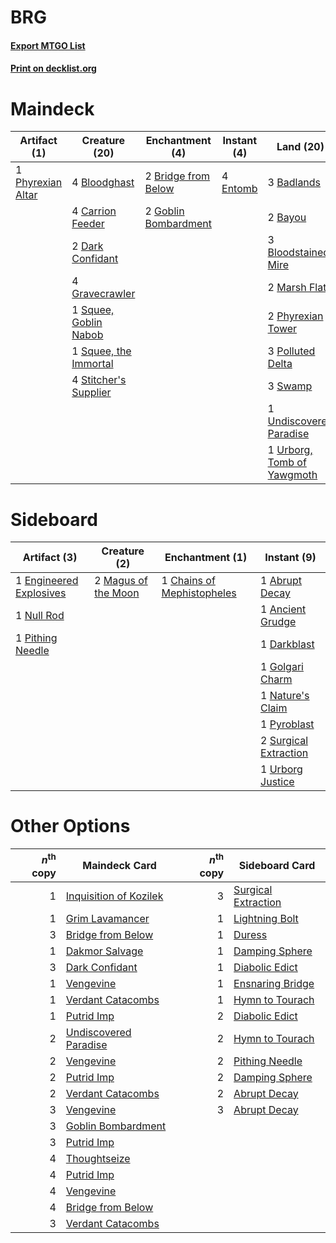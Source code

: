 # BRG

#### [Export MTGO List](../collection/BRG/BRG.txt)
#### [Print on decklist.org](http://decklist.org/?deckmain=3%09Badlands%0A2%09Bayou%0A4%09Bloodghast%0A3%09Bloodstained%20Mire%0A2%09Bridge%20from%20Below%0A4%09Cabal%20Therapy%0A4%09Carrion%20Feeder%0A2%09Dark%20Confidant%0A4%09Entomb%0A4%09Faithless%20Looting%0A2%09Goblin%20Bombardment%0A4%09Gravecrawler%0A2%09Marsh%20Flats%0A1%09Phyrexian%20Altar%0A2%09Phyrexian%20Tower%0A3%09Polluted%20Delta%0A1%09Squee,%20Goblin%20Nabob%0A1%09Squee,%20the%20Immortal%0A4%09Stitcher's%20Supplier%0A3%09Swamp%0A3%09Thoughtseize%0A1%09Undiscovered%20Paradise%0A1%09Urborg,%20Tomb%20of%20Yawgmoth&deckside=1%09Abrupt%20Decay%0A1%09Ancient%20Grudge%0A1%09Chains%20of%20Mephistopheles%0A1%09Darkblast%0A1%09Engineered%20Explosives%0A1%09Golgari%20Charm%0A2%09Magus%20of%20the%20Moon%0A1%09Nature's%20Claim%0A1%09Null%20Rod%0A1%09Pithing%20Needle%0A1%09Pyroblast%0A2%09Surgical%20Extraction%0A1%09Urborg%20Justice)
# Maindeck

|                                       Artifact (1)                                        |                                         Creature (20)                                          |                                        Enchantment (4)                                        |                                    Instant (4)                                    |                                              Land (20)                                              |                                         Sorcery (11)                                         |
|-------------------------------------------------------------------------------------------|------------------------------------------------------------------------------------------------|-----------------------------------------------------------------------------------------------|-----------------------------------------------------------------------------------|-----------------------------------------------------------------------------------------------------|----------------------------------------------------------------------------------------------|
|1 [Phyrexian Altar](http://gatherer.wizards.com/Pages/Card/Details.aspx?multiverseid=23226)|4 [Bloodghast](http://gatherer.wizards.com/Pages/Card/Details.aspx?multiverseid=438648)         |2 [Bridge from Below](http://gatherer.wizards.com/Pages/Card/Details.aspx?multiverseid=370353) |4 [Entomb](http://gatherer.wizards.com/Pages/Card/Details.aspx?multiverseid=270456)|3 [Badlands](http://gatherer.wizards.com/Pages/Card/Details.aspx?multiverseid=382852)                |4 [Cabal Therapy](http://gatherer.wizards.com/Pages/Card/Details.aspx?multiverseid=265166)    |
|                                                                                           |4 [Carrion Feeder](http://gatherer.wizards.com/Pages/Card/Details.aspx?multiverseid=413626)     |2 [Goblin Bombardment](http://gatherer.wizards.com/Pages/Card/Details.aspx?multiverseid=386323)|                                                                                   |2 [Bayou](http://gatherer.wizards.com/Pages/Card/Details.aspx?multiverseid=382860)                   |4 [Faithless Looting](http://gatherer.wizards.com/Pages/Card/Details.aspx?multiverseid=413670)|
|                                                                                           |2 [Dark Confidant](http://gatherer.wizards.com/Pages/Card/Details.aspx?multiverseid=370413)     |                                                                                               |                                                                                   |3 [Bloodstained Mire](http://gatherer.wizards.com/Pages/Card/Details.aspx?multiverseid=405094)       |3 [Thoughtseize](http://gatherer.wizards.com/Pages/Card/Details.aspx?multiverseid=438676)     |
|                                                                                           |4 [Gravecrawler](http://gatherer.wizards.com/Pages/Card/Details.aspx?multiverseid=409635)       |                                                                                               |                                                                                   |2 [Marsh Flats](http://gatherer.wizards.com/Pages/Card/Details.aspx?multiverseid=426064)             |                                                                                              |
|                                                                                           |1 [Squee, Goblin Nabob](http://gatherer.wizards.com/Pages/Card/Details.aspx?multiverseid=370461)|                                                                                               |                                                                                   |2 [Phyrexian Tower](http://gatherer.wizards.com/Pages/Card/Details.aspx?multiverseid=10677)          |                                                                                              |
|                                                                                           |1 [Squee, the Immortal](http://gatherer.wizards.com/Pages/Card/Details.aspx?multiverseid=443034)|                                                                                               |                                                                                   |3 [Polluted Delta](http://gatherer.wizards.com/Pages/Card/Details.aspx?multiverseid=405104)          |                                                                                              |
|                                                                                           |4 [Stitcher's Supplier](http://gatherer.wizards.com/Pages/Card/Details.aspx?multiverseid=447257)|                                                                                               |                                                                                   |3 [Swamp](http://gatherer.wizards.com/Pages/Card/Details.aspx?multiverseid=439603)                   |                                                                                              |
|                                                                                           |                                                                                                |                                                                                               |                                                                                   |1 [Undiscovered Paradise](http://gatherer.wizards.com/Pages/Card/Details.aspx?multiverseid=3755)     |                                                                                              |
|                                                                                           |                                                                                                |                                                                                               |                                                                                   |1 [Urborg, Tomb of Yawgmoth](http://gatherer.wizards.com/Pages/Card/Details.aspx?multiverseid=287330)|                                                                                              |


# Sideboard

|                                           Artifact (3)                                           |                                         Creature (2)                                         |                                           Enchantment (1)                                           |                                          Instant (9)                                           |
|--------------------------------------------------------------------------------------------------|----------------------------------------------------------------------------------------------|-----------------------------------------------------------------------------------------------------|------------------------------------------------------------------------------------------------|
|1 [Engineered Explosives](http://gatherer.wizards.com/Pages/Card/Details.aspx?multiverseid=370549)|2 [Magus of the Moon](http://gatherer.wizards.com/Pages/Card/Details.aspx?multiverseid=438704)|1 [Chains of Mephistopheles](http://gatherer.wizards.com/Pages/Card/Details.aspx?multiverseid=159823)|1 [Abrupt Decay](http://gatherer.wizards.com/Pages/Card/Details.aspx?multiverseid=425971)       |
|1 [Null Rod](http://gatherer.wizards.com/Pages/Card/Details.aspx?multiverseid=383034)             |                                                                                              |                                                                                                     |1 [Ancient Grudge](http://gatherer.wizards.com/Pages/Card/Details.aspx?multiverseid=425913)     |
|1 [Pithing Needle](http://gatherer.wizards.com/Pages/Card/Details.aspx?multiverseid=425815)       |                                                                                              |                                                                                                     |1 [Darkblast](http://gatherer.wizards.com/Pages/Card/Details.aspx?multiverseid=87922)           |
|                                                                                                  |                                                                                              |                                                                                                     |1 [Golgari Charm](http://gatherer.wizards.com/Pages/Card/Details.aspx?multiverseid=430396)      |
|                                                                                                  |                                                                                              |                                                                                                     |1 [Nature's Claim](http://gatherer.wizards.com/Pages/Card/Details.aspx?multiverseid=438743)     |
|                                                                                                  |                                                                                              |                                                                                                     |1 [Pyroblast](http://gatherer.wizards.com/Pages/Card/Details.aspx?multiverseid=159243)          |
|                                                                                                  |                                                                                              |                                                                                                     |2 [Surgical Extraction](http://gatherer.wizards.com/Pages/Card/Details.aspx?multiverseid=397706)|
|                                                                                                  |                                                                                              |                                                                                                     |1 [Urborg Justice](http://gatherer.wizards.com/Pages/Card/Details.aspx?multiverseid=4472)       |


# Other Options

|*n*<sup>th</sup> copy|                                          Maindeck Card                                          |*n*<sup>th</sup> copy|                                        Sideboard Card                                        |
|--------------------:|-------------------------------------------------------------------------------------------------|--------------------:|----------------------------------------------------------------------------------------------|
|                    1|[Inquisition of Kozilek](http://gatherer.wizards.com/Pages/Card/Details.aspx?multiverseid=425900)|                    3|[Surgical Extraction](http://gatherer.wizards.com/Pages/Card/Details.aspx?multiverseid=397706)|
|                    1|[Grim Lavamancer](http://gatherer.wizards.com/Pages/Card/Details.aspx?multiverseid=234706)       |                    1|[Lightning Bolt](http://gatherer.wizards.com/Pages/Card/Details.aspx?multiverseid=234704)     |
|                    3|[Bridge from Below](http://gatherer.wizards.com/Pages/Card/Details.aspx?multiverseid=370353)     |                    1|[Duress](http://gatherer.wizards.com/Pages/Card/Details.aspx?multiverseid=270465)             |
|                    1|[Dakmor Salvage](http://gatherer.wizards.com/Pages/Card/Details.aspx?multiverseid=370456)        |                    1|[Damping Sphere](http://gatherer.wizards.com/Pages/Card/Details.aspx?multiverseid=443101)     |
|                    3|[Dark Confidant](http://gatherer.wizards.com/Pages/Card/Details.aspx?multiverseid=370413)        |                    1|[Diabolic Edict](http://gatherer.wizards.com/Pages/Card/Details.aspx?multiverseid=442074)     |
|                    1|[Vengevine](http://gatherer.wizards.com/Pages/Card/Details.aspx?multiverseid=193556)             |                    1|[Ensnaring Bridge](http://gatherer.wizards.com/Pages/Card/Details.aspx?multiverseid=442213)   |
|                    1|[Verdant Catacombs](http://gatherer.wizards.com/Pages/Card/Details.aspx?multiverseid=426074)     |                    1|[Hymn to Tourach](http://gatherer.wizards.com/Pages/Card/Details.aspx?multiverseid=382976)    |
|                    1|[Putrid Imp](http://gatherer.wizards.com/Pages/Card/Details.aspx?multiverseid=270459)            |                    2|[Diabolic Edict](http://gatherer.wizards.com/Pages/Card/Details.aspx?multiverseid=442074)     |
|                    2|[Undiscovered Paradise](http://gatherer.wizards.com/Pages/Card/Details.aspx?multiverseid=3755)   |                    2|[Hymn to Tourach](http://gatherer.wizards.com/Pages/Card/Details.aspx?multiverseid=382976)    |
|                    2|[Vengevine](http://gatherer.wizards.com/Pages/Card/Details.aspx?multiverseid=193556)             |                    2|[Pithing Needle](http://gatherer.wizards.com/Pages/Card/Details.aspx?multiverseid=425815)     |
|                    2|[Putrid Imp](http://gatherer.wizards.com/Pages/Card/Details.aspx?multiverseid=270459)            |                    2|[Damping Sphere](http://gatherer.wizards.com/Pages/Card/Details.aspx?multiverseid=443101)     |
|                    2|[Verdant Catacombs](http://gatherer.wizards.com/Pages/Card/Details.aspx?multiverseid=426074)     |                    2|[Abrupt Decay](http://gatherer.wizards.com/Pages/Card/Details.aspx?multiverseid=425971)       |
|                    3|[Vengevine](http://gatherer.wizards.com/Pages/Card/Details.aspx?multiverseid=193556)             |                    3|[Abrupt Decay](http://gatherer.wizards.com/Pages/Card/Details.aspx?multiverseid=425971)       |
|                    3|[Goblin Bombardment](http://gatherer.wizards.com/Pages/Card/Details.aspx?multiverseid=386323)    |                     |                                                                                              |
|                    3|[Putrid Imp](http://gatherer.wizards.com/Pages/Card/Details.aspx?multiverseid=270459)            |                     |                                                                                              |
|                    4|[Thoughtseize](http://gatherer.wizards.com/Pages/Card/Details.aspx?multiverseid=438676)          |                     |                                                                                              |
|                    4|[Putrid Imp](http://gatherer.wizards.com/Pages/Card/Details.aspx?multiverseid=270459)            |                     |                                                                                              |
|                    4|[Vengevine](http://gatherer.wizards.com/Pages/Card/Details.aspx?multiverseid=193556)             |                     |                                                                                              |
|                    4|[Bridge from Below](http://gatherer.wizards.com/Pages/Card/Details.aspx?multiverseid=370353)     |                     |                                                                                              |
|                    3|[Verdant Catacombs](http://gatherer.wizards.com/Pages/Card/Details.aspx?multiverseid=426074)     |                     |                                                                                              |

